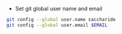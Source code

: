 * Set git global user name and email
```bash
git config --global user.name saccharide
git config --global user.email $EMAIL
```
